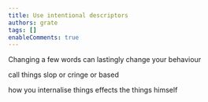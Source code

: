 ```yaml
---
title: Use intentional descriptors
authors: grate
tags: []
enableComments: true
---
```


Changing a few words can lastingly change your behaviour

 <!-- truncate -->

call things slop or cringe or based

how you internalise things effects the things himself
